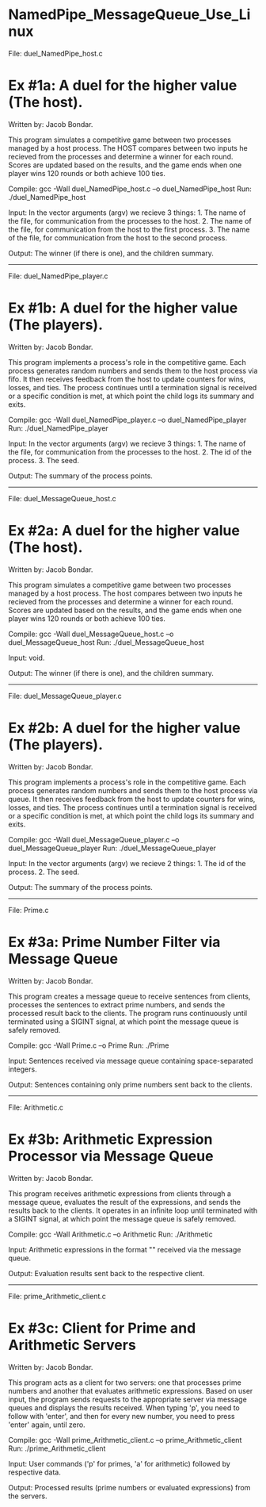 # NamedPipe_MessageQueue_Use_Linux

File: duel_NamedPipe_host.c 

Ex #1a: A duel for the higher value (The host).
==========================================================
Written by: Jacob Bondar.

This program simulates a competitive game between two processes 
 managed by a host process. The HOST compares between two inputs he 
 recieved from the processes and determine a winner for each round. 
 Scores are updated based on the results, and the game ends when one 
 player wins 120 rounds or both achieve 100 ties.

Compile: gcc -Wall duel_NamedPipe_host.c –o duel_NamedPipe_host
Run: ./duel_NamedPipe_host <File Name> <File Name> <File Name>

Input: In the vector arguments (argv) we recieve 3 things:
		1. The name of the file, for communication from the 
			processes to the host.
		2. The name of the file, for communication from the host
			 to the first process.
		3. The name of the file, for communication from the host
			 to the second process.
 
Output: The winner (if there is one), and the children summary.

------------------------------------------------------------------

File: duel_NamedPipe_player.c 

Ex #1b: A duel for the higher value (The players).
==========================================================
Written by: Jacob Bondar.

This program implements a process's role in the competitive game. 
 Each process generates random numbers and sends them to the host
 process via fifo. It then receives feedback from the host to update
 counters for wins, losses, and ties. The process continues until a
 termination signal is received or a specific condition is met, at 
 which point the child logs its summary and exits.

Compile: gcc -Wall duel_NamedPipe_player.c –o duel_NamedPipe_player
Run: ./duel_NamedPipe_player <File Name> <id> <seed>

Input: In the vector arguments (argv) we recieve 3 things:
		1. The name of the file, for communication from the 
			processes to the host.
		2. The id of the process.
		3. The seed.
 
Output: The summary of the process points.

----------------------------------------------------------------

File: duel_MessageQueue_host.c 

Ex #2a: A duel for the higher value (The host).
==========================================================
Written by: Jacob Bondar.

This program simulates a competitive game between two processes 
 managed by a host process. The host compares between two inputs he 
 recieved from the processes and determine a winner for each round. 
 Scores are updated based on the results, and the game ends when one 
 player wins 120 rounds or both achieve 100 ties.

Compile: gcc -Wall duel_MessageQueue_host.c –o duel_MessageQueue_host
Run: ./duel_MessageQueue_host

Input: void.
 
Output: The winner (if there is one), and the children summary.

------------------------------------------------------------------

File: duel_MessageQueue_player.c

Ex #2b: A duel for the higher value (The players).
==========================================================
Written by: Jacob Bondar.

This program implements a process's role in the competitive game. 
 Each process generates random numbers and sends them to the host
 process via queue. It then receives feedback from the host to update
 counters for wins, losses, and ties. The process continues until a
 termination signal is received or a specific condition is met, at 
 which point the child logs its summary and exits.

Compile: gcc -Wall duel_MessageQueue_player.c –o duel_MessageQueue_player
Run: ./duel_MessageQueue_player <id> <seed value>

Input: In the vector arguments (argv) we recieve 2 things:
		1. The id of the process.
		2. The seed.
 
Output: The summary of the process points.

---------------------------------------------------------------------

File: Prime.c 

Ex #3a: Prime Number Filter via Message Queue
==========================================================
Written by: Jacob Bondar.

This program creates a message queue to receive sentences from 
 clients, processes the sentences to extract prime numbers, and 
 sends the processed result back to the clients. The program runs 
 continuously until terminated using a SIGINT signal, at which point 
 the message queue is safely removed.

Compile: gcc -Wall Prime.c –o Prime
Run: ./Prime

Input: Sentences received via message queue containing space-separated 
       integers.
 
Output: Sentences containing only prime numbers sent back to the clients.

-----------------------------------------------------------------------

File: Arithmetic.c 

Ex #3b: Arithmetic Expression Processor via Message Queue
==========================================================
Written by: Jacob Bondar.

This program receives arithmetic expressions from clients through 
 a message queue, evaluates the result of the expressions, and sends 
 the results back to the clients. It operates in an infinite loop 
 until terminated with a SIGINT signal, at which point the message 
 queue is safely removed.

Compile: gcc -Wall Arithmetic.c –o Arithmetic
Run: ./Arithmetic

Input: Arithmetic expressions in the format 
	  "<integer><operator><integer>" received via the message queue.
 
Output: Evaluation results sent back to the respective client.

-------------------------------------------------------------------

File: prime_Arithmetic_client.c 

Ex #3c: Client for Prime and Arithmetic Servers
==========================================================
Written by: Jacob Bondar.

This program acts as a client for two servers: one that processes 
 prime numbers and another that evaluates arithmetic expressions. 
 Based on user input, the program sends requests to the appropriate 
 server via message queues and displays the results received.
 When typing 'p', you need to follow with 'enter', and then for every
 new number, you need to press 'enter' again, until zero.

Compile: gcc -Wall prime_Arithmetic_client.c –o prime_Arithmetic_client
Run: ./prime_Arithmetic_client

Input: User commands ('p' for primes, 'a' for arithmetic) followed 
       by respective data.
 
Output: Processed results (prime numbers or evaluated expressions) 
       from the servers.

